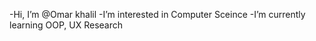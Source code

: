 -Hi, I’m @Omar khalil
-I’m interested in Computer Sceince
-I’m currently learning OOP, UX Research


